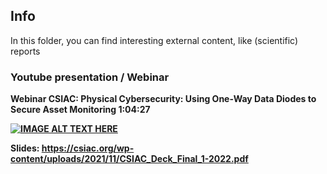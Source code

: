 ## Info

In this folder, you can find interesting external content, like (scientific) reports


### Youtube presentation / Webinar

<b>Webinar CSIAC: Physical Cybersecurity: Using One-Way Data Diodes to Secure Asset Monitoring 1:04:27<b>

[![IMAGE ALT TEXT HERE](https://img.youtube.com/vi/VSNhiVtTQFA/0.jpg)](https://www.youtube.com/watch?v=VSNhiVtTQFA)

Slides: https://csiac.org/wp-content/uploads/2021/11/CSIAC_Deck_Final_1-2022.pdf 
